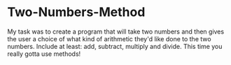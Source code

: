 # Two-Numbers-Method

My task was to create a program that will take two numbers and
then gives the user a choice of what kind of arithmetic
they'd like done to the two numbers. Include at least: add,
subtract, multiply and divide. This time you really gotta use methods!
